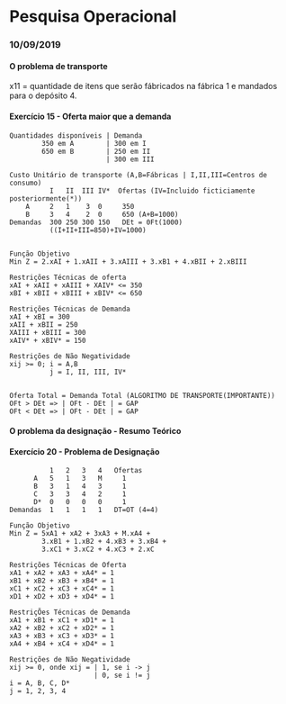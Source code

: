 # Pesquisa Operacional
### 10/09/2019

#### O problema de transporte

x11 = quantidade de itens que serão fábricados na fábrica 1 e mandados para o depósito 4.

#### Exercício 15 - Oferta maior que a demanda

    Quantidades disponíveis | Demanda
            350 em A        | 300 em I
            650 em B        | 250 em II
                            | 300 em III

    Custo Unitário de transporte (A,B=Fábricas | I,II,III=Centros de consumo)
              I   II  III IV*  Ofertas (IV=Incluido ficticiamente posteriormente(*))
        A     2   1    3  0     350
        B     3   4    2  0     650 (A+B=1000)
    Demandas  300 250 300 150   DEt = 0Ft(1000)
              ((I+II+III=850)+IV=1000)


    Função Objetivo
    Min Z = 2.xAI + 1.xAII + 3.xAIII + 3.xB1 + 4.xBII + 2.xBIII

    Restrições Técnicas de oferta
    xAI + xAII + xAIII + XAIV* <= 350
    xBI + xBII + xBIII + xBIV* <= 650

    Restrições Técnicas de Demanda
    xAI + xBI = 300
    xAII + xBII = 250
    XAIII + xBIII = 300
    xAIV* + xBIV* = 150

    Restrições de Não Negatividade
    xij >= 0; i = A,B
              j = I, II, III, IV*


    Oferta Total = Demanda Total (ALGORITMO DE TRANSPORTE(IMPORTANTE))
    OFt > DEt => | OFt - DEt | = GAP
    OFt < DEt => | OFt - DEt | = GAP


#### O problema da designação - Resumo Teórico

#### Exercício 20 - Problema de Designação

              1   2   3   4   Ofertas
          A   5   1   3   M     1
          B   3   1   4   3     1
          C   3   3   4   2     1
          D*  0   0   0   0     1
    Demandas  1   1   1   1   DT=OT (4=4)

    Função Objetivo
    Min Z = 5xA1 + xA2 + 3xA3 + M.xA4 + 
            3.xB1 + 1.xB2 + 4.xB3 + 3.xB4 + 
            3.xC1 + 3.xC2 + 4.xC3 + 2.xC

    Restrições Técnicas de Oferta
    xA1 + xA2 + xA3 + xA4* = 1
    xB1 + xB2 + xB3 + xB4* = 1
    xC1 + xC2 + xC3 + xC4* = 1
    xD1 + xD2 + xD3 + xD4* = 1

    RestriçÕes Técnicas de Demanda
    xA1 + xB1 + xC1 + xD1* = 1
    xA2 + xB2 + xC2 + xD2* = 1
    xA3 + xB3 + xC3 + xD3* = 1
    xA4 + xB4 + xC4 + xD4* = 1

    Restrições de Não Negatividade
    xij >= 0, onde xij = | 1, se i -> j 
                         | 0, se i != j
    i = A, B, C, D*
    j = 1, 2, 3, 4